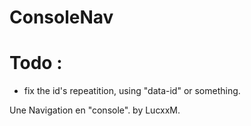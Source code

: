 # ConsoleNav


# Todo :

  - fix the id's repeatition, using "data-id" or something.


Une Navigation en "console". 
by LucxxM.
